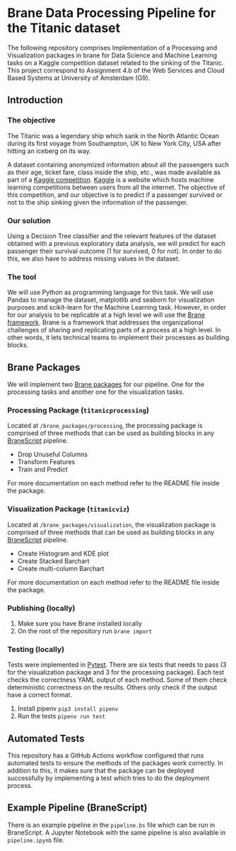 # Brane Data Processing Pipeline for the Titanic dataset
The following repository comprises Implementation of a Processing and Visualization packages in brane for Data Science and Machine Learning tasks on a Kaggle competition dataset related to the sinking of the Titanic. This project correspond to Assignment 4.b of the Web Services and Cloud Based Systems at University of Amsterdam (G9).

## Introduction

### The objective
The Titanic was a legendary ship which sank in the North Atlantic Ocean during its first voyage from Southampton, UK to New York City, USA after hitting an iceberg on its way.  

A dataset containing anonymized information about all the passengers such as their age, ticket fare, class inside the ship, etc., was made available as part of a [Kaggle competition](https://www.kaggle.com/competitions/titanic/). [Kaggle](www.kaggle.com) is a website which hosts machine learning competitions between users from all the internet. The objective of this competition, and our objective is to predict if a passenger survived or not to the ship sinking given the information of the passenger.

### Our solution
Using a Decision Tree classifier and the relevant features of the dataset obtained with a previous exploratory data analysis, we will predict for each passenger their survival outcome (1 for survived, 0 for not). In order to do this, we also have to address missing values in the dataset. 

### The tool
We will use Python as programming language for this task. We will use Pandas to manage the dataset, matplotlib and seaborn for visualization purposes and scikit-learn for the Machine Learning task. However, in order for our analysis to be replicable at a high level we will use the [Brane framework](https://wiki.enablingpersonalizedinterventions.nl/user-guide/overview.html). Brane is a framework that addresses the organizational challenges of sharing and replicating parts of a process at a high level. In other words, it lets technical teams to implement their processes as building blocks.

## Brane Packages
We will implement two [Brane packages](https://wiki.enablingpersonalizedinterventions.nl/user-guide/software-engineers/hello-world.html) for our pipeline. One for the processing tasks and another one for the visualization tasks. 

### Processing Package (`titanicprocessing`)

Located at `/brane_packages/processing`, the processing package is comprised of three methods that can be used as building blocks in any [BraneScript](https://wiki.enablingpersonalizedinterventions.nl/user-guide/branescript/introduction.html) pipeline.   
- Drop Unuseful Columns 
- Transform Features
- Train and Predict

For more documentation on each method refer to the README file inside the package.

### Visualization Package (`titanicviz`)

Located at `/brane_packages/visualization`, the visualization package is comprised of three methods that can be used as building blocks in any [BraneScript](https://wiki.enablingpersonalizedinterventions.nl/user-guide/branescript/introduction.html) pipeline.   
- Create Histogram and KDE plot
- Create Stacked Barchart
- Create multi-column Barchart

For more documentation on each method refer to the README file inside the package.

### Publishing (locally)
1. Make sure you have Brane installed locally
2. On the root of the repository run `brane import`

### Testing (locally)
Tests were implemented in [Pytest](https://docs.pytest.org/en/6.2.x/contents.html). There are six tests that needs to pass (3 for the visualization package and 3 for the processing package). Each test checks the correctness YAML output of each method. Some of them check deterministic correctness on the results. Others only check if the output have a correct format.
1. Install pipenv `pip3 install pipenv`
2. Run the tests `pipenv run test`

## Automated Tests
This repository has a GitHub Actions workflow configured that runs automated tests to ensure the methods of the packages work correctly. In addition to this, it makes sure that the package can be deployed successfully by implementing a test which tries to do the deployment process.

## Example Pipeline (BraneScript)
There is an example pipeline in the `pipeline.bs` file which can be run in BraneScript. A Jupyter Notebook with the same pipeline is also available in `pipeline.ipynb` file.